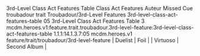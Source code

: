 <ability>
  <name>3rd-Level Class Act Features Table</name>
  <keywords>
    <keyword>Class Act</keyword>
  </keywords>
  <type>Features</type>
  <distance>Auteur</distance>
  <target>Missed Cue</target>
  <metadata>
    <class>troubadour</class>
    <feature_type>trait</feature_type>
    <file_dpath>Troubadour/3rd-Level Features</file_dpath>
    <item_id>3rd-level-class-act-features-table</item_id>
    <item_index>05</item_index>
    <item_name>3rd-Level Class Act Features Table</item_name>
    <level>3</level>
    <scc>mcdm.heroes.v1:feature.trait.troubadour.3rd-level-feature:3rd-level-class-act-features-table</scc>
    <scdc>1.1.1:14.1.3.7:05</scdc>
    <source>mcdm.heroes.v1</source>
    <type>feature/trait/troubadour/3rd-level-feature</type>
  </metadata>
  <effects>
    <effect type="mundane">| Duelist   | Foil         |
| Virtuoso  | Second Album |</effect>
  </effects>
</ability>
